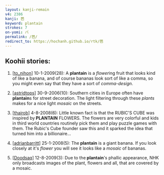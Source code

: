 ```yaml
---
layout: kanji-remain
v4: 2386
kanji: 芭
keyword: plantain
strokes: 7
on-yomi: バ
permalink: /芭/
redirect_to: https://hochanh.github.io/rtk/芭
---
```


## Koohii stories: 

1) [<a href="http://kanji.koohii.com/profile/to_nihon">to_nihon</a>] 10-1-2009(28): A <strong>plantain</strong> is a <em>flower</em>ing fruit that looks kind of like a banana, and of course bananas look sort of like a comma, so you might even say that they have a sort of <em>comma-design</em>.

2) [<a href="http://kanji.koohii.com/profile/astridtops">astridtops</a>] 30-9-2006(10): Southern cities in Europe often have<strong> plantain</strong>s for street decoration. The light filtering through these <em>plants</em> makes for a nice light <em>mosaic</em> on the streets.

3) [<a href="http://kanji.koohii.com/profile/thairob">thairob</a>] 4-8-2008(6): Little known fact is that the RUBIC&#039;S CUBE was inspired by<strong> PLANTAIN</strong> FLOWERS. The flowers are very colorful and kids in third world countries routinely pick them and play puzzle games with them. The Rubic&#039;s Cube founder saw this and it sparked the idea that turned him into a billionaire...

4) [<a href="http://kanji.koohii.com/profile/adrianbarritt">adrianbarritt</a>] 25-1-2008(5): The<strong> plantain</strong> is a giant banana. If you look closely at it&#039;s <em>flower</em> you will see it looks like a <em>mosaic</em> of bananas.

5) [<a href="http://kanji.koohii.com/profile/Doodsaq">Doodsaq</a>] 12-8-2009(3): Due to the<strong> plantain</strong>&#039;s phallic appearance, NHK only broadcasts images of the plant, flowers and all, that are covered by a mosaic.

